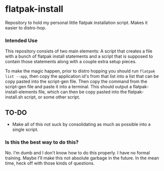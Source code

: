 # flatpak-install
Repository to hold my personal little flatpak installation script. Makes it easier to distro-hop.


### Intended Use
This repository consists of two main elements: A script that creates a file with a bunch of flatpak install statements and a script that is supposed to contain those statements along with a couple extra setup pieces.

To make the magic happen, prior to distro hopping you should run 
`flatpak list --app`, then copy the application id's from that list into a list that can be copy pasted into the script-gen file.
Then copy the command from the script-gen file and paste it into a terminal. This should output a flatpak-install-elements file, which can then be copy pasted into the flatpak-install.sh script, or some other script.

## TO-DO
* Make all of this not suck by consolidating as much as possible into a single script.

### Is this the best way to do this?
No. I'm dumb and I don't know how to do this properly. I have no formal training. Maybe I'll make this not absolute garbage in the future. In the mean time, heck off with those kinds of questions.

